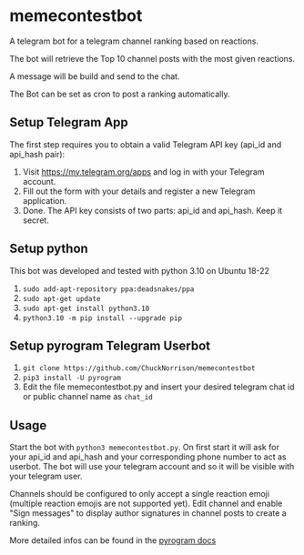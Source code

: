 # memecontestbot
A telegram bot for a telegram channel ranking based on reactions. 

The bot will retrieve the Top 10 channel posts with the most given reactions.

A message will be build and send to the chat.

The Bot can be set as cron to post a ranking automatically.

## Setup Telegram App
The first step requires you to obtain a valid Telegram API key (api_id and api_hash pair):

1. Visit https://my.telegram.org/apps and log in with your Telegram account.
2. Fill out the form with your details and register a new Telegram application.
3. Done. The API key consists of two parts: api_id and api_hash. Keep it secret.

## Setup python
This bot was developed and tested with python 3.10 on Ubuntu 18-22
1. `sudo add-apt-repository ppa:deadsnakes/ppa`
2. `sudo apt-get update`
3. `sudo apt-get install python3.10`
4. `python3.10 -m pip install --upgrade pip`

## Setup pyrogram Telegram Userbot
1. `git clone https://github.com/ChuckNorrison/memecontestbot`
2. `pip3 install -U pyrogram`
3. Edit the file memecontestbot.py and insert your desired telegram chat id or public channel name as `chat_id`

## Usage
Start the bot with `python3 memecontestbot.py`. On first start it will ask for your api_id and api_hash and your corresponding phone number to act as userbot. The bot will use your telegram account and so it will be visible with your telegram user.

Channels should be configured to only accept a single reaction emoji (multiple reaction emojis are not supported yet). Edit channel and enable "Sign messages" to display author signatures in channel posts to create a ranking.

More detailed infos can be found in the [pyrogram docs](https://docs.pyrogram.org/start/setup)

